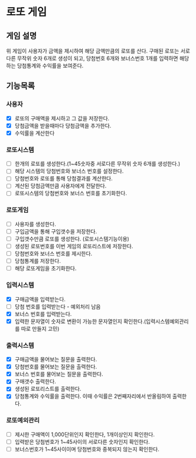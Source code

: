 # 로또 게임

## 게임 설명

위 게임이 사용자가 금액을 제시하여 해당 금액만큼의 로또를 산다.
구매된 로또는 서로다른 무작위 숫자 6개로 생성이 되고, 당첨번호 6개와 보너스번호 1개를 입력하면 해당하는 당첨통계와 수익률을 보여준다.

## 기능목록

### 사용자
- [x] 로또의 구매액을 제시하고 그 값을 저장한다.
- [x] 당첨금액을 받을때마다 당첨금액을 추가한다.
- [x] 수익률을 계산한다

### 로또시스템
- [ ] 한개의 로또를 생성한다.(1~45숫자중 서로다른 무작위 숫자 6개를 생성한다.)
- [ ] 해당 시스템의 당첨번호와 보너스 번호를 설정한다.
- [ ] 당첨번호와 로또를 통해 당첨결과를 계산한다.
- [ ] 계산된 당첨금액만큼 사용자에게 전달한다.
- [ ] 로또시스템의 당첨번호와 보너스 번호를 초기화한다.

### 로또게임
- [ ] 사용자를 생성한다.
- [ ] 구입금액을 통해 구입갯수을 저장한다.
- [ ] 구입갯수만큼 로또를 생성한다. (로또시스템기능이용)
- [ ] 생성된 로또번호를 이번 게임의 로또리스트에 저장한다.
- [ ] 당첨번호와 보너스 번호를 제시한다.
- [ ] 당첨통계를 저장한다.
- [ ] 해당 로또게임을 초기화한다.

### 입력시스템
- [x] 구매금액을 입력받는다.
- [ ] 당첨 번호를 입력받는다 - 예외처리 남음
- [x] 보너스 번호를 입력받는다.
- [x] 입력한 문자열이 숫자로 변환이 가능한 문자열인지 확인한다.(입력시스템예외관리를 따로 만들지 고민)

### 출력시스템
- [x] 구매금액을 물어보는 질문을 출력한다.
- [x] 당첨번호를 물어보는 질문을 출력한다.
- [x] 보너스 번호를 물어보는 질문을 출력한다.
- [x] 구매갯수 출력한다.
- [x] 생성된 로또리스트를 출력한다.
- [x] 당첨통계와 수익률을 출력한다. 이때 수익률은 2번째자리에서 반올림하여 출력한다.

### 로또예외관리
- [ ] 제시한 구매액이 1,000단위인지 확인한다, 1개이상인지 확인한다.
- [ ] 입력받은 당첨번호가 1~45사이의 서로다른 숫자인지 확인한다.
- [ ] 보너스번호가 1~45사이이며 당첨번호와 중복되지 않는지 확인한다.
